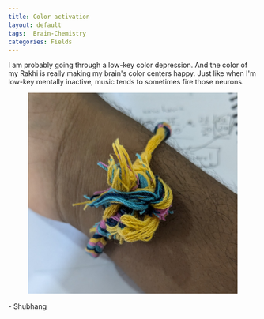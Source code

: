 ```yaml
---
title: Color activation
layout: default
tags:  Brain-Chemistry
categories: Fields
---
```


I am probably going through a low-key color depression. And the color of my Rakhi is really making my brain's color centers happy. Just like when I'm low-key mentally inactive, music tends to sometimes fire those neurons.

<figure >
	<img class="mid" src="\assets\images\Fields\color.jpg">
</figure>

<div class="signature">
    <p>- Shubhang</p>
</div>
